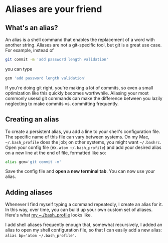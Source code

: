 # Aliases are your friend

## What's an alias?

An alias is a shell command that enables the replacement of a word with another
string. Aliases are not a git-specific tool, but git is a great use case. For
example, instead of

```bash
git commit -m 'add password length validation'
```

you can type

```bash
gcm 'add password length validation'
```

If you're doing git right, you're making a lot of commits, so even a small
optimization like this quickly becomes worthwhile. Aliasing your most commonly
usesd git commands can make the difference between you lazily neglecting to make
commits vs. committing frequently.

## Creating an alias

To create a persistent alias, you add a line to your shell's configuration file.
The specific name of this file can vary between systems. On my Mac,
`~/.bash_profile` does the job; on other systems, you might want `~/.bashrc`.
Open your config file (ex. `atom ~/.bash_profile`) and add your desired alias on
a new line at the end of file, formatted like so:

```bash
alias gcm='git commit -m'
```

Save the config file and **open a new terminal tab**. You can now use your
alias.

## Adding aliases

Whenever I find myself typing a command repeatedly, I create an alias for it. In
this way, over time, you can build up your own custom set of aliases. Here's
what [my ~./bash_profile][bash-profile] looks like.

I add shell aliases frequently enough that, somewhat recursively, I added an
alias to open my shell configuration file, so that I can easily add a new alias:
`alias bp='atom ~/.bash_profile'`.

[bash-profile]: ./bash_profile
